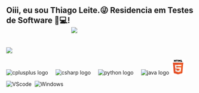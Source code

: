 ## Oiii, eu sou Thiago Leite.😜 Residencia em Testes de Software 🚀💻!

<img align="right" width="330px" height="auto" style="margin-top:-20px" 
src="https://github.com/Leitetc/Leitetc/assets/147214226/22d36a59-d957-448b-9b41-ca6f893c3505">


<br><br> <!--  quebras de linha para mover o texto para baixo -->
![](https://github-readme-stats.vercel.app/api/top-langs/?username=ThiagoRestic36&theme=radical&hide_border=false&include_all_commits=false&count_private=false&layout=compact)


<div align="left">

  <img src="https://cdn.jsdelivr.net/gh/devicons/devicon/icons/cplusplus/cplusplus-original.svg" height="40" alt="cplusplus logo"  />
  <img width="12" />
  <img src="https://cdn.jsdelivr.net/gh/devicons/devicon/icons/csharp/csharp-original.svg" height="40" alt="csharp logo"  />
  <img width="12" />
  <img src="https://cdn.jsdelivr.net/gh/devicons/devicon/icons/python/python-original.svg" height="40" alt="python logo"  />
  <img width="12" />
  <img src="https://cdn.jsdelivr.net/gh/devicons/devicon/icons/java/java-original.svg" height="40" alt="java logo"  />
  <img src="https://raw.githubusercontent.com/devicons/devicon/master/icons/html5/html5-original-wordmark.svg" alt="html5" width="40" height="40"/> 
  
</div>

![VScode](https://img.shields.io/badge/vscode-4285F4?style=for-the-badge&logo=vscode&logoColor=white)&nbsp;
![Windows](https://img.shields.io/badge/Windows-E95420?style=for-the-badge&logo=windows&logoColor=white)&nbsp;

  
</div>

